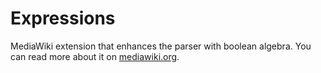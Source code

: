 # Expressions
MediaWiki extension that enhances the parser with boolean algebra. You can read more about it on [mediawiki.org](https://www.mediawiki.org/wiki/Extension:Expressions).
